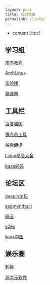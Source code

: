 ```yaml
---
layout: post
title: 我的链接
permalink: /links/
---
```


* content
{:toc}


## 学习组
[菜鸟教程](http://www.runoob.com/)

[ArchLinux](https://bbs.archlinuxcn.org/)

[实验楼](https://www.shiyanlou.com/)

[慕课网](http://www.imooc.com/)

## 工具栏
[百度脑图](http://naotu.baidu.com/home)

[程序员工具](http://tool.lu/)

[谷歌翻译](https://translate.google.cn/)

[Linux命令大全](http://man.linuxde.net/)

[base转码](http://base64.xpcha.com/indexie.php)

## 论坛区
[deepin论坛](https://bbs.deepin.org/)

[segmentfault](https://segmentfault.com/)

[码云](https://git.oschina.net/)

[v2ex](https://www.v2ex.com/)

[linux中国](https://linux.cn/article-8605-1.html)

## 娱乐圈
[利器](http://liqi.io/)

[异次元软件](http://www.iplaysoft.com/)